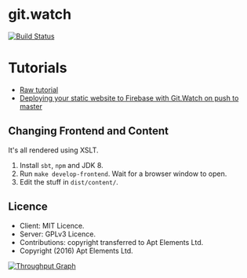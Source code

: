 # git.watch
[![Build Status](https://travis-ci.org/AptElements/git-watch.svg?branch=master)](https://travis-ci.org/AptElements/git-watch)

# Tutorials

* [Raw tutorial](https://git.watch)
* [Deploying your static website to Firebase with Git.Watch on push to master](https://github.com/ScalaWilliam/git-watch/blob/master/tutorials/FIREBASE.md)

## Changing Frontend and Content

It's all rendered using XSLT.

1. Install `sbt`, `npm` and JDK 8.
2. Run `make develop-frontend`. Wait for a browser window to open.
3. Edit the stuff in `dist/content/`.

## Licence

* Client: MIT Licence.
* Server: GPLv3 Licence.
* Contributions: copyright transferred to Apt Elements Ltd.
* Copyright (2016) Apt Elements Ltd.

[![Throughput Graph](https://graphs.waffle.io/ScalaWilliam/git-watch/throughput.svg)](https://waffle.io/ScalaWilliam/git-watch/metrics/throughput)
